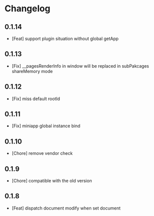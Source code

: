 # Changelog

## 0.1.14

- [Feat] support plugin situation without global getApp

## 0.1.13

- [Fix] __pagesRenderInfo in window will be replaced in subPakcages shareMemory mode

## 0.1.12

- [Fix] miss default rootId

## 0.1.11

- [Fix] miniapp global instance bind

## 0.1.10

- [Chore] remove vendor check
## 0.1.9

- [Chore] compatible with the old version

## 0.1.8

- [Feat] dispatch document modify when set document
